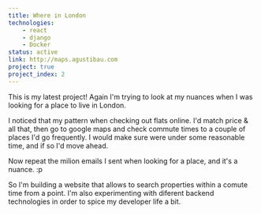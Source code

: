 ```yaml
---
title: Where in London
technologies: 
    - react
    - django
    - Docker
status: active
link: http://maps.agustibau.com
project: true
project_index: 2
---
```


This is my latest project! Again I'm trying to look at my nuances when I was looking for a place to live in London.

I noticed that my pattern when checking out flats online. I'd match price & all that, then go to google maps and check commute times to a couple of places I'd go frequently. I would make sure were under some reasonable time, and if so I'd move ahead.

Now repeat the milion emails I sent when looking for a place, and it's a nuance. :p

So I'm building a website that allows to search properties within a comute time from a point. 
I'm also experimenting with diferent backend technologies in order to spice my developer life a bit.